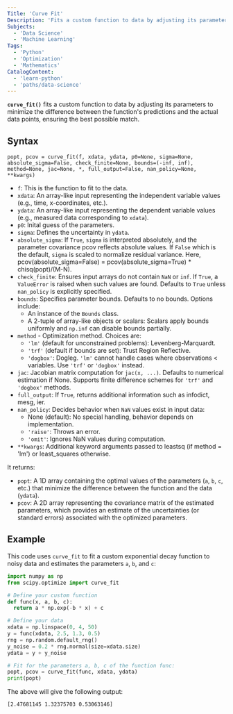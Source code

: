 ```yaml
---
Title: 'Curve Fit' 
Description: 'Fits a custom function to data by adjusting its parameters to match the data as closely as possible.'
Subjects:
  - 'Data Science'
  - 'Machine Learning'
Tags:
  - 'Python'
  - 'Optimization'
  - 'Mathematics'
CatalogContent:
  - 'learn-python'
  - 'paths/data-science'
---
```


**`curve_fit()`** fits a custom function to data by adjusting its parameters to minimize the difference between the function's predictions and the actual data points, ensuring the best possible match.

## Syntax

```pseudo
popt, pcov = curve_fit(f, xdata, ydata, p0=None, sigma=None, absolute_sigma=False, check_finite=None, bounds=(-inf, inf), method=None, jac=None, *, full_output=False, nan_policy=None, **kwargs)
```

- `f`: This is the function to fit to the data.
- `xdata`: An array-like input representing the independent variable values (e.g., time, x-coordinates, etc.).
- `ydata`: An array-like input representing the dependent variable values (e.g., measured data corresponding to `xdata`).
- `p0`: Inital guess of the parameters.
- `sigma`: Defines the uncertainty in `ydata`.
- `absolute_sigma`: If `True`, `sigma` is interpreted absolutely, and the parameter covariance pcov reflects absolute values. If `False` which is the default, `sigma` is scaled to normalize residual variance. Here, pcov(absolute_sigma=False) = pcov(absolute_sigma=True) \* chisq(popt)/(M-N).
- `check_finite`: Ensures input arrays do not contain `NaN` or `inf`. If `True`, a `ValueError` is raised when such values are found.  Defaults to `True` unless `nan_policy` is explicitly specified.
- `bounds`: Specifies parameter bounds. Defaults to no bounds. Options include:
  - An instance of the `Bounds` class.
  - A 2-tuple of array-like objects or scalars: Scalars apply bounds uniformly and `np.inf` can disable bounds partially.
- `method` - Optimization method. Choices are:
  - `'lm'` (default for unconstrained problems): Levenberg-Marquardt.
  - `'trf'` (default if bounds are set): Trust Region Reflective.
  - `'dogbox'`: Dogleg.
    `'lm'` cannot handle cases where observations < variables. Use `'trf'` or `'dogbox'` instead.
- `jac`: Jacobian matrix computation for `jac(x, ...)`. Defaults to numerical estimation if None. Supports finite difference schemes for `'trf'` and `'dogbox'` methods.
- `full_output`: If `True`, returns additional information such as infodict, mesg, ier.
- `nan_policy`: Decides behavior when `NaN` values exist in input data:
  - None (default): No special handling, behavior depends on implementation.
  - `'raise'`: Throws an error.
  - `'omit'`: Ignores NaN values during computation.
- `**kwargs`: Additional keyword arguments passed to leastsq (if method = 'lm') or least_squares otherwise.

It returns:

- `popt`: A 1D array containing the optimal values of the parameters (`a`, `b`, `c`, etc.) that minimize the difference between the function and the data (`ydata`).
- `pcov`: A 2D array representing the covariance matrix of the estimated parameters, which provides an estimate of the uncertainties (or standard errors) associated with the optimized parameters.

## Example

This code uses `curve_fit` to fit a custom exponential decay function to noisy data and estimates the parameters `a`, `b`, and `c`:

```py
import numpy as np
from scipy.optimize import curve_fit

# Define your custom function
def func(x, a, b, c):
  return a * np.exp(-b * x) + c

# Define your data
xdata = np.linspace(0, 4, 50)
y = func(xdata, 2.5, 1.3, 0.5)
rng = np.random.default_rng()
y_noise = 0.2 * rng.normal(size=xdata.size)
ydata = y + y_noise

# Fit for the parameters a, b, c of the function func:
popt, pcov = curve_fit(func, xdata, ydata)
print(popt)
```

The above will give the following output:

```shell
[2.47681145 1.32375703 0.53063146]
```
